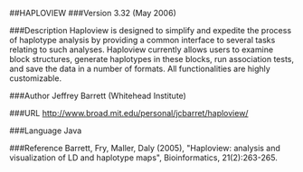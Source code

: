##HAPLOVIEW
###Version
3.32 (May 2006)

###Description
Haploview is designed to simplify and expedite the process of haplotype analysis by providing a common interface to several tasks relating to such analyses. Haploview currently allows users to examine block structures, generate haplotypes in these blocks, run association tests, and save the data in a number of formats. All functionalities are highly customizable.

###Author
Jeffrey Barrett (Whitehead Institute)

###URL
http://www.broad.mit.edu/personal/jcbarret/haploview/

###Language
Java

###Reference
Barrett, Fry, Maller, Daly (2005), "Haploview: analysis and visualization of LD and haplotype maps", Bioinformatics, 21(2):263-265.


